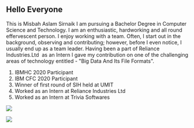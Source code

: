 ## Hello Everyone
This is Misbah Aslam Sirnaik
I am pursuing a Bachelor Degree in Computer Science and Technology. 
I am an enthusiastic, hardworking and all round effervescent person. I enjoy working with a team. Often, I start out in the background, observing and contributing; 
however, before I even notice, I usually end up as a team leader. Having been a part of Reliance Industries.Ltd  as an Intern I gave my contribution on one of the 
challenging areas of technology entitled - "Big Data And Its File Formats". 

1. IBMHC 2020 Participant 
2. IBM CFC 2020 Participant
3. Winner of first round of SIH held at UMIT
4. Worked as an Intern at Reliance Industries Ltd
5. Worked as an Intern at Trivia Softwares

![](https://user-images.githubusercontent.com/66111230/87503431-d41d6b00-c681-11ea-8522-40e703cb4d01.gif)


![](https://user-images.githubusercontent.com/66111230/89973475-0bca0380-dc7e-11ea-88e0-705847e3a0de.gif)
